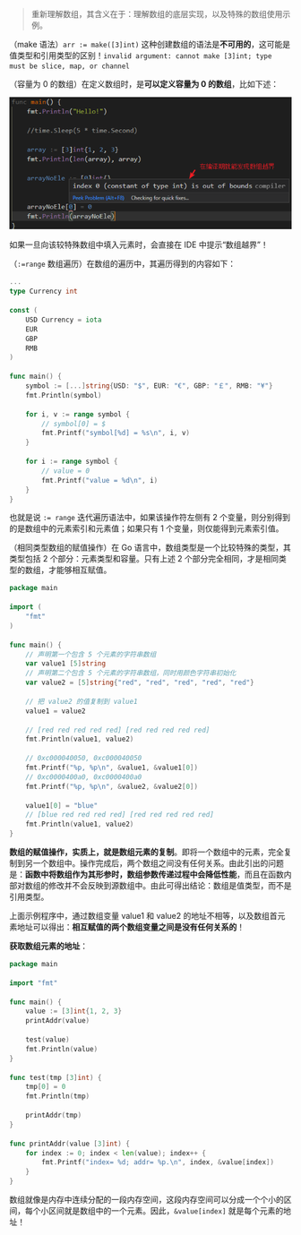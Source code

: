 > 重新理解数组，其含义在于：理解数组的底层实现，以及特殊的数组使用示例。

（make 语法）`arr := make([3]int)` 这种创建数组的语法是**不可用的**，这可能是值类型和引用类型的区别！`invalid argument: cannot make [3]int; type must be slice, map, or channel`

（容量为 0 的数组）在定义数组时，是**可以定义容量为 0 的数组**，比如下述：

![](./pics/Snipaste_2021-03-01_15-30-03.png)

如果一旦向该较特殊数组中填入元素时，会直接在 IDE 中提示“数组越界”！

（`:=range` 数组遍历）在数组的遍历中，其遍历得到的内容如下：

~~~go
...
type Currency int

const (
	USD Currency = iota
	EUR
	GBP
	RMB
)

func main() {
	symbol := [...]string{USD: "$", EUR: "€", GBP: "￡", RMB: "¥"}
	fmt.Println(symbol)

	for i, v := range symbol {
		// symbol[0] = $
		fmt.Printf("symbol[%d] = %s\n", i, v)
	}

	for i := range symbol {
		// value = 0
		fmt.Printf("value = %d\n", i)
	}
}
~~~

也就是说 `:= range` 迭代遍历语法中，如果该操作符左侧有 2 个变量，则分别得到的是数组中的元素索引和元素值；如果只有 1 个变量，则仅能得到元素索引值。

（相同类型数组的赋值操作）在 Go 语言中，数组类型是一个比较特殊的类型，其类型包括 2 个部分：元素类型和容量。只有上述 2 个部分完全相同，才是相同类型的数组，才能够相互赋值。

~~~go
package main

import (
	"fmt"
)

func main() {
	// 声明第一个包含 5 个元素的字符串数组
	var value1 [5]string
	// 声明第二个包含 5 个元素的字符串数组，同时用颜色字符串初始化
	var value2 = [5]string{"red", "red", "red", "red", "red"}

	// 把 value2 的值复制到 value1
	value1 = value2

	// [red red red red red] [red red red red red]
	fmt.Println(value1, value2)
    
	// 0xc000040050, 0xc000040050
	fmt.Printf("%p, %p\n", &value1, &value1[0])
	// 0xc0000400a0, 0xc0000400a0
	fmt.Printf("%p, %p\n", &value2, &value2[0])

	value1[0] = "blue"
	// [blue red red red red] [red red red red red]
	fmt.Println(value1, value2)
}
~~~

**数组的赋值操作，实质上，就是数组元素的复制**。即将一个数组中的元素，完全复制到另一个数组中。操作完成后，两个数组之间没有任何关系。由此引出的问题是：**函数中将数组作为其形参时，数组参数传递过程中会降低性能**，而且在函数内部对数组的修改并不会反映到源数组中。由此可得出结论：数组是值类型，而不是引用类型。

上面示例程序中，通过数组变量 value1 和 value2 的地址不相等，以及数组首元素地址可以得出：**相互赋值的两个数组变量之间是没有任何关系的**！



**获取数组元素的地址**：

~~~go
package main

import "fmt"

func main() {
	value := [3]int{1, 2, 3}
	printAddr(value)

	test(value)
	fmt.Println(value)
}

func test(tmp [3]int) {
	tmp[0] = 0
	fmt.Println(tmp)

	printAddr(tmp)
}

func printAddr(value [3]int) {
	for index := 0; index < len(value); index++ {
		fmt.Printf("index= %d; addr= %p.\n", index, &value[index])
	}
}
~~~

数组就像是内存中连续分配的一段内存空间，这段内存空间可以分成一个个小的区间，每个小区间就是数组中的一个元素。因此，`&value[index]` 就是每个元素的地址！